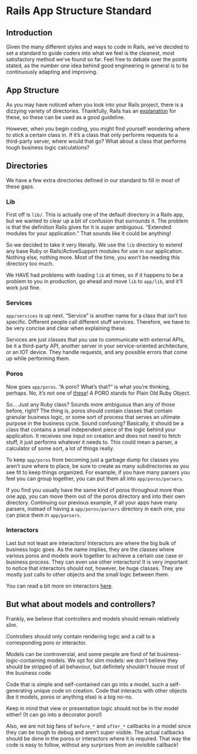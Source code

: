 # Rails App Structure Standard

## Introduction
  Given the many different styles and ways to code in Rails, we’ve decided to set a standard to guide coders into what we feel is the cleanest, most satisfactory method we’ve found so far. Feel free to debate over the points stated, as the number one idea behind good engineering in general is to be continuously adapting and improving.

## App Structure
  As you may have noticed when you look into your Rails project, there is a dizzying variety of directories. Thankfully, Rails has an [explanation](http://guides.rubyonrails.org/getting_started.html#creating-the-blog-application) for these, so these can be used as a good guideline.

  However, when you begin coding, you might find yourself wondering where to stick a certain class in. If it’s a class that only performs requests to a third-party server, where would that go? What about a class that performs tough business logic calculations?

## Directories
  We have a few extra directories defined in our standard to fill in most of these gaps.

### Lib
  First off is `lib/`. This is actually one of the default directory in a Rails app, but we wanted to clear up a bit of confusion that surrounds it. The problem is that the definition Rails gives for it is super ambiguous. “Extended modules for your application.” That sounds like it could be anything!

  So we decided to take it very literally. We use the `lib` directory to extend any base Ruby or Rails/ActiveSupport modules for use in our application. Nothing else, nothing more. Most of the time, you won’t be needing this directory too much.

  We HAVE had problems with loading `lib` at times, so if it happens to be a problem to you in production, go ahead and move `lib` to `app/lib`, and it’ll work just fine.

### Services
  `app/services` is up next. “Service” is another name for a class that isn’t too specific. Different people call different stuff services. Therefore, we have to be very concise and clear when explaining these.

  Services are just classes that you use to communicate with external APIs, be it a third-party API, another server in your service-oriented architecture, or an IOT device. They handle requests, and any possible errors that come up while performing them.

### Poros
  Now goes `app/poros`. “A poro? What’s that?” is what you’re thinking, perhaps. No, it’s not one of [these](http://vignette1.wikia.nocookie.net/leagueoflegends/images/6/66/Fat_Poro_Icon.png/revision/latest?cb=20150215130030)! A PORO stands for Plain Old Ruby Object.

  So… Just any Ruby class? Sounds more ambiguous than any of those before, right? The thing is, poros should contain classes that contain granular business logic, or some sort of process that serves an ultimate purpose in the business cycle. Sound confusing? Basically, it should be a class that contains a small independent piece of the logic behind your application. It receives one input on creation and does not need to fetch stuff, it just performs whatever it needs to. This could mean a parser, a calculator of some sort, a lot of things really.

  To keep `app/poros` from becoming just a garbage dump for classes you aren’t sure where to place, be sure to create as many subdirectories as you see fit to keep things organized. For example, if you have many parsers you feel you can group together, you can put them all into `app/poros/parsers`.

  If you find you usually have the same kind of poros throughout more than one app, you can move them out of the poros directory and into their own directory. Continuing our previous example, if all your apps have many parsers, instead of having a `app/poros/parsers` directory in each one, you can place them in `app/parsers`.

### Interactors
  Last but not least are interactors! Interactors are where the big bulk of business logic goes. As the name implies, they are the classes where various poros and models work together to achieve a certain use case or business process. They can even use other interactors!
  It is very important to notice that interactors should not, however, be huge classes. They are mostly just calls to other objects and the small logic between them.

  You can read a bit more on interactors [here](https://mkdev.me/en/posts/a-couple-of-words-about-interactors-in-rails).

## But what about models and controllers?

  Frankly, we believe that controllers and models should remain relatively slim.

  Controllers should only contain rendering logic and a call to a corresponding poro or interactor.

  Models can be controversial, and some people are fond of fat business-logic-containing models. We opt for slim models: we don’t believe they should be stripped of all behaviour, but definitely shouldn’t house most of the business code.

  Code that is simple and self-contained can go into a model, such a self-generating unique code on creation. Code that interacts with other objects (be it models, poros or anything else) is a big no-no.

  Keep in mind that view or presentation logic should not be in the model either! (It can go into a decorator poro!)

  Also, we are not big fans of `before_*` and `after_*` callbacks in a model since they can be tough to debug and aren’t super visible. The actual callbacks should be done in the poros or interactors where it is required. That way the code is easy to follow, without any surprises from an invisible callback!

